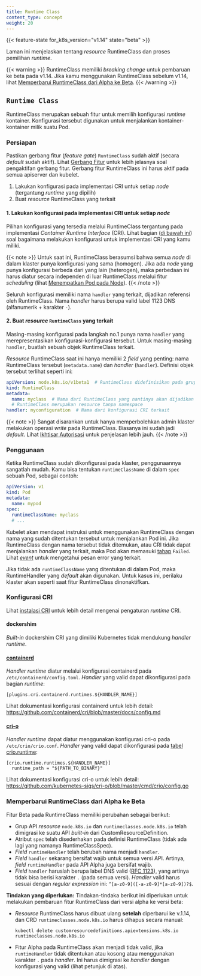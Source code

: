 ```yaml
---
title: Runtime Class
content_type: concept
weight: 20
---
```


<!-- overview -->

{{< feature-state for_k8s_version="v1.14" state="beta" >}}

Laman ini menjelaskan tentang _resource_ RuntimeClass dan proses pemilihan _runtime_.

{{< warning >}}
RuntimeClass memiliki _breaking change_ untuk pembaruan ke beta pada v1.14. Jika kamu menggunakan
RuntimeClass sebelum v1.14, lihat [Memperbarui RuntimeClass dari Alpha ke Beta](#memperbarui-runtimeclass-dari-alpha-ke-beta).
{{< /warning >}}




<!-- body -->

## `Runtime Class`

RuntimeClass merupakan sebuah fitur untuk memilih konfigurasi _runtime_ kontainer. Konfigurasi
tersebut digunakan untuk menjalankan kontainer-kontainer milik suatu Pod.

### Persiapan

Pastikan gerbang fitur (_feature gate_) `RuntimeClass` sudah aktif (secara _default_ sudah aktif).
Lihat [Gerbang Fitur](/docs/reference/command-line-tools-reference/feature-gates/) untuk lebih
jelasnya soal pengaktifan gerbang fitur.
Gerbang fitur RuntimeClass ini harus aktif pada semua apiserver dan kubelet.

1. Lakukan konfigurasi pada implementasi CRI untuk setiap _node_ (tergantung _runtime_ yang dipilih)
2. Buat _resource_ RuntimeClass yang terkait

#### 1. Lakukan konfigurasi pada implementasi CRI untuk setiap _node_

Pilihan konfigurasi yang tersedia melalui RuntimeClass tergantung pada implementasi
_Container Runtime Interface_ (CRI). Lihat bagian ([di bawah ini](#konfigurasi-cri))
soal bagaimana melakukan konfigurasi untuk implementasi CRI yang kamu miliki.

{{< note >}}
Untuk saat ini, RuntimeClass berasumsi bahwa semua _node_ di dalam klaster punya
konfigurasi yang sama (homogen). Jika ada _node_ yang punya konfigurasi berbeda dari
yang lain (heterogen), maka perbedaan ini harus diatur secara independen di luar RuntimeClass
melalui fitur _scheduling_ (lihat [Menempatkan Pod pada Node](/id/docs/concepts/configuration/assign-pod-node/)).
{{< /note >}}

Seluruh konfigurasi memiliki nama `handler` yang terkait, dijadikan referensi oleh RuntimeClass.
Nama _handler_ harus berupa valid label 1123 DNS (alfanumerik + karakter `-`).

#### 2. Buat _resource_ `RuntimeClass` yang terkait

Masing-masing konfigurasi pada langkah no.1 punya nama `handler` yang merepresentasikan
konfigurasi-konfigurasi tersebut. Untuk masing-masing `handler`, buatlah sebuah objek RuntimeClass terkait.

_Resource_ RuntimeClass saat ini hanya memiliki 2 _field_ yang penting: nama RuntimeClass tersebut
(`metadata.name`) dan _handler_ (`handler`). Definisi objek tersebut terlihat seperti ini:

```yaml
apiVersion: node.k8s.io/v1beta1  # RuntimeClass didefinisikan pada grup API node.k8s.io
kind: RuntimeClass
metadata:
  name: myclass  # Nama dari RuntimeClass yang nantinya akan dijadikan referensi
  # RuntimeClass merupakan resource tanpa namespace
handler: myconfiguration  # Nama dari konfigurasi CRI terkait
```

{{< note >}}
Sangat disarankan untuk hanya memperbolehkan admin klaster melakukan operasi
_write_ pada RuntimeClass. Biasanya ini sudah jadi _default_. Lihat [Ikhtisar
Autorisasi](/docs/reference/access-authn-authz/authorization/) untuk penjelasan lebih jauh.
{{< /note >}}

### Penggunaan

Ketika RuntimeClass sudah dikonfigurasi pada klaster, penggunaannya sangatlah mudah.
Kamu bisa tentukan `runtimeClassName` di dalam `spec` sebuah Pod, sebagai contoh:

```yaml
apiVersion: v1
kind: Pod
metadata:
  name: mypod
spec:
  runtimeClassName: myclass
  # ...
```

Kubelet akan mendapat instruksi untuk menggunakan RuntimeClass dengan nama yang sudah ditentukan tersebut
untuk menjalankan Pod ini. Jika RuntimeClass dengan nama tersebut tidak ditemukan, atau CRI tidak dapat
menjalankan _handler_ yang terkait, maka Pod akan memasuki [tahap](/id/docs/concepts/workloads/pods/pod-lifecycle/#pod-phase) `Failed`.
Lihat [_event_](/docs/tasks/debug-application-cluster/debug-application-introspection/) untuk mengetahui pesan error yang terkait.

Jika tidak ada `runtimeClassName` yang ditentukan di dalam Pod, maka RuntimeHandler yang _default_ akan digunakan.
Untuk kasus ini, perilaku klaster akan seperti saat fitur RuntimeClass dinonaktifkan.

### Konfigurasi CRI

Lihat [instalasi CRI](/docs/setup/cri/) untuk lebih detail mengenai pengaturan _runtime_ CRI.

#### dockershim

_Built-in_ dockershim CRI yang dimiliki Kubernetes tidak mendukung _handler runtime_.

#### [containerd](https://containerd.io/)

_Handler runtime_ diatur melalui konfigurasi containerd pada `/etc/containerd/config.toml`.
_Handler_ yang valid dapat dikonfigurasi pada bagian _runtime_:

```
[plugins.cri.containerd.runtimes.${HANDLER_NAME}]
```

Lihat dokumentasi konfigurasi containerd untuk lebih detail:
https://github.com/containerd/cri/blob/master/docs/config.md

#### [cri-o](https://cri-o.io/)

_Handler runtime_ dapat diatur menggunakan konfigurasi cri-o pada `/etc/crio/crio.conf`.
_Handler_ yang valid dapat dikonfigurasi pada [tabel crio.runtime](https://github.com/kubernetes-sigs/cri-o/blob/master/docs/crio.conf.5.md#crioruntime-table):

```
[crio.runtime.runtimes.${HANDLER_NAME}]
  runtime_path = "${PATH_TO_BINARY}"
```

Lihat dokumentasi konfigurasi cri-o untuk lebih detail:
https://github.com/kubernetes-sigs/cri-o/blob/master/cmd/crio/config.go


### Memperbarui RuntimeClass dari Alpha ke Beta

Fitur Beta pada RuntimeClass memiliki perubahan sebagai berikut:

- Grup API _resource_ `node.k8s.io` dan `runtimeclasses.node.k8s.io` telah dimigrasi ke suatu
  API _built-in_ dari CustomResourceDefinition.
- Atribut `spec` telah disederhakan pada definisi RuntimeClass (tidak ada lagi yang namanya
  RuntimeClassSpec).
- _Field_ `runtimeHandler` telah berubah nama menjadi `handler`.
- _Field_ `handler` sekarang bersifat wajib untuk semua versi API. Artinya, _field_ `runtimeHandler`
  pada API Alpha juga bersifat wajib.
- _Field_ `handler` haruslah berupa label DNS valid ([RFC 1123](https://tools.ietf.org/html/rfc1123)),
  yang artinya tidak bisa berisi karakter `.` (pada semua versi). _Handler_ valid harus sesuai dengan
  _regular expression_ ini: `^[a-z0-9]([-a-z0-9]*[a-z0-9])?$`.

**Tindakan yang diperlukan:** Tindakan-tindaka berikut ini diperlukan untuk melakukan
pembaruan fitur RuntimeClass dari versi alpha ke versi beta:

- _Resource_ RuntimeClass harus dibuat ulang **setelah** diperbarui ke v.1.14, dan
  CRD `runtimeclasses.node.k8s.io` harus dihapus secara manual:
  ```
  kubectl delete customresourcedefinitions.apiextensions.k8s.io runtimeclasses.node.k8s.io
  ```
- Fitur Alpha pada RuntimeClass akan menjadi tidak valid, jika `runtimeHandler` tidak ditentukan atau
  kosong atau menggunakan karakter `.` pada _handler_. Ini harus dimigrasi ke _handler_ dengan
  konfigurasi yang valid (lihat petunjuk di atas).


